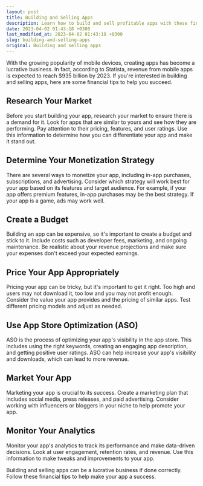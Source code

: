 ```yaml
---
layout: post
title: Building and Selling Apps
description: Learn how to build and sell profitable apps with these financial tips.
date: 2023-04-02 01:43:18 +0300
last_modified_at: 2023-04-02 01:43:18 +0300
slug: building-and-selling-apps
original: Building and selling apps
---
```

With the growing popularity of mobile devices, creating apps has become a lucrative business. In fact, according to Statista, revenue from mobile apps is expected to reach $935 billion by 2023. If you're interested in building and selling apps, here are some financial tips to help you succeed.

## Research Your Market

Before you start building your app, research your market to ensure there is a demand for it. Look for apps that are similar to yours and see how they are performing. Pay attention to their pricing, features, and user ratings. Use this information to determine how you can differentiate your app and make it stand out.

## Determine Your Monetization Strategy

There are several ways to monetize your app, including in-app purchases, subscriptions, and advertising. Consider which strategy will work best for your app based on its features and target audience. For example, if your app offers premium features, in-app purchases may be the best strategy. If your app is a game, ads may work well.

## Create a Budget

Building an app can be expensive, so it's important to create a budget and stick to it. Include costs such as developer fees, marketing, and ongoing maintenance. Be realistic about your revenue projections and make sure your expenses don't exceed your expected earnings.

## Price Your App Appropriately

Pricing your app can be tricky, but it's important to get it right. Too high and users may not download it, too low and you may not profit enough. Consider the value your app provides and the pricing of similar apps. Test different pricing models and adjust as needed.

## Use App Store Optimization (ASO)

ASO is the process of optimizing your app's visibility in the app store. This includes using the right keywords, creating an engaging app description, and getting positive user ratings. ASO can help increase your app's visibility and downloads, which can lead to more revenue.

## Market Your App

Marketing your app is crucial to its success. Create a marketing plan that includes social media, press releases, and paid advertising. Consider working with influencers or bloggers in your niche to help promote your app.

## Monitor Your Analytics

Monitor your app's analytics to track its performance and make data-driven decisions. Look at user engagement, retention rates, and revenue. Use this information to make tweaks and improvements to your app.

Building and selling apps can be a lucrative business if done correctly. Follow these financial tips to help make your app a success.